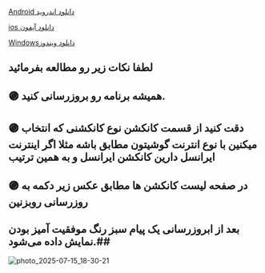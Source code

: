 [Android دانلود اندروید ](https://apps.irancdn.org/android/connectix-2.5.2-univ.apk)


[ios دانلود آیفون](https://testflight.apple.com/join/FQkEGDfX)


[Windowsدانلود ویندوز ](https://apps.irancdn.org/windows/connectix-2.5.2-win.zip)


لطفا نکات زیر رو مطالعه بفرمائید
--
🟣 همیشه برنامه رو بروزرسانی کنید.
--
🟣 دقت کنید از قسمت کانکشن نوع  کانکشنی که انتخاب میکنین با نوع انترنت گوشیتون مطابق باشه
مثلا اگر اینترنت ایرانسل دارین کانکشن ایرانسل و به همین ترتیب
--

## 🟣 در صفحه لیست کانکشن ها مطابق عکس زیر دکمه به روزرسانی روبزنین ##
## بعد از ابروزرسانی یک پیام سبز رنگ موفقیت آمیز بودن نمایش داده می‌شود.## 



![photo_2025-07-15_18-30-21](https://github.com/user-attachments/assets/35312648-8cc1-4f7c-b842-36382fbed020)
